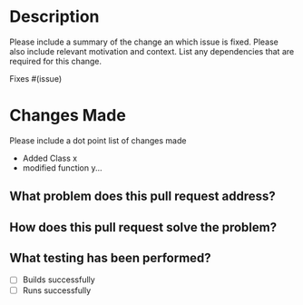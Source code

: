 # Description

Please include a summary of the change an which issue is fixed. Please also include relevant motivation and context. List any dependencies that are required for this change.

Fixes #(issue)

# Changes Made
Please include a dot point list of changes made
- Added Class x
- modified function y...

## What problem does this pull request address?
<!-- Give a summary of the problem being fixed or the enhancement being implemented. Tag the issue or task wherever possible. -->

## How does this pull request solve the problem?
<!-- Give a summary of the solution being implemented and any details that will help the reviewer understand the changes. Explain why you chose this approach and any relevant design decisions you made. Are there any consequences beyond the scope of the problem being addressed? -->

## What testing has been performed?
<!-- Use checkboxes to list tests from your test plan and check them off as they are completed. -->
<!-- If applicable, explain which tests will be done after the pull request is merged. -->
<!-- If no testing is done or applicable, please describe your rationale behind it. -->

- [ ] Builds successfully
- [ ] Runs successfully
